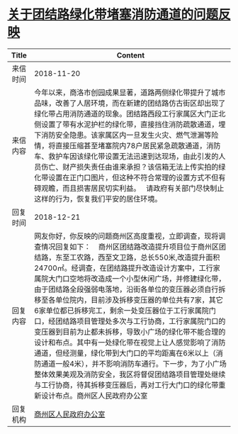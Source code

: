 # <a href="http://www.shangluo.gov.cn/zmhd/ldxxxx.jsp?urltype=leadermail.LeaderMailContentUrl&wbtreeid=1112&leadermailid=5026">关于团结路绿化带堵塞消防通道的问题反映</a>
| Title |                                                                                                                                                                                                                  Content                                                                                                                                                                                                                   |
|:-----:|--------------------------------------------------------------------------------------------------------------------------------------------------------------------------------------------------------------------------------------------------------------------------------------------------------------------------------------------------------------------------------------------------------------------------------------------|
| 来信时间  | 2018-11-20                                                                                                                                                                                                                                                                                                                                                                                                                                 |
| 来信内容  | 今年以来，商洛市创园成果显著，道路两侧绿化带提升了城市品味，改善了人居环境，而在新建的团结路仿古街区却出现了绿化带占用消防通道的现象。团结路西段工行家属区大门正北侧设置了带有水泥护栏的绿化带，直接挡住消防疏散通道，埋下消防安全隐患。该家属区内一旦发生火灾、燃气泄漏等险情，将直接压缩甚至堵塞院内78户居民紧急疏散通道，消防车、救护车因该绿化带设置无法迅速到达现场，由此引发的人员伤亡、财产损失责任由谁来承担？该信箱无法上传实拍的绿化带设置在正门口图片，但这种不符合常理的设置方式不但有碍观瞻，而且损害居民切实利益。   请政府有关部门尽快制止这样的行为，恢复我们平安的居住环境。                                                                                                                                          |
| 回复时间  | 2018-12-21                                                                                                                                                                                                                                                                                                                                                                                                                                 |
| 回复内容  | 网友你好，你反映的问题商州区高度重视，立即调查，现将调查情况回复如下：    商州区团结路改造提升项目位于商州区团结路，东至工农路，西至文卫路，总长550米,改造提升面积24700㎡。经调查，在团结路提升改造设计方案中，工行家属院大门口空地将改造成一个小型休闲广场，并修建绿化带，由于团结路全段强弱电落地，沿街各单位的变压器必须自行拆移至各单位院内，目前涉及拆移变压器的单位共有7家，其它6家单位都已拆移完工，剩余一处变压器位于工行家属院门口，经团结路项目管理处多次与工行协商，工行家属院门口的变压器到目前为止都未拆移，导致小广场的绿化带不能合理的设计和布点。其中有一处绿化带在视觉上让人感觉影响了消防通道，但经测量，绿化带到大门口的平均距离在6米以上（消防通道一般4米），并不影响消防车通行。下一步，为了小广场整体效果美观及消防安全，我区将督促团结路项目管理处继续与工行协商，待其拆移变压器后，再对工行大门口的绿化带重新设计布点。商州区人民政府办公室 |
| 回复机构  | <a href="../../category/agencies/商州区人民政府办公室.md">商州区人民政府办公室</a>                                                                                                                                                                                                                                                                                                                                                                             |